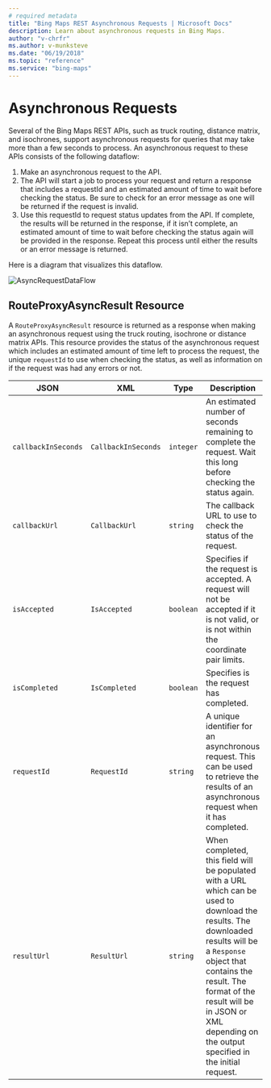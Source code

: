 ```yaml
---
# required metadata
title: "Bing Maps REST Asynchronous Requests | Microsoft Docs"
description: Learn about asynchronous requests in Bing Maps.
author: "v-chrfr"
ms.author: v-munksteve
ms.date: "06/19/2018"
ms.topic: "reference"
ms.service: "bing-maps"
---
```

# Asynchronous Requests

Several of the Bing Maps REST APIs, such as truck routing, distance matrix, and isochrones, support asynchronous requests for queries that may take more than a few seconds to process. An asynchronous request to these APIs consists of the following dataflow:

1. Make an asynchronous request to the API.
2. The API will start a job to process your request and return a response that includes a requestId and an estimated amount of time to wait before checking the status. Be sure to check for an error message as one will be returned if the request is invalid.
3. Use this requestId to request status updates from the API. If complete, the results will be returned in the response, if it isn’t complete, an estimated amount of time to wait before checking the status again will be provided in the response. Repeat this process until either the results or an error message is returned.

Here is a diagram that visualizes this dataflow.

![AsyncRequestDataFlow](../media/bmrest-asyncrequestdataflow.png)

## RouteProxyAsyncResult Resource

A `RouteProxyAsyncResult` resource is returned as a response when making an asynchronous request using the truck routing, isochrone or distance matrix APIs. This resource provides the status of the asynchronous request which includes an estimated amount of time left to process the request, the unique `requestId` to use when checking the status, as well as information on if the request was had any errors or not.

| JSON              | XML               | Type    | Description   |
|-------------------|-------------------|---------|---------------|
| `callbackInSeconds` | `CallbackInSeconds` | `integer` | An estimated number of seconds remaining to complete the request. Wait this long before checking the status again. |
| `callbackUrl`       | `CallbackUrl`       | `string`  | The callback URL to use to check the status of the request. |
| `isAccepted`        | `IsAccepted`        | `boolean` | Specifies if the request is accepted. A request will not be accepted if it is not valid, or is not within the coordinate pair limits. |
| `isCompleted`       | `IsCompleted`       | `boolean` | Specifies is the request has completed. |
| `requestId`         | `RequestId`         | `string`  | A unique identifier for an asynchronous request. This can be used to retrieve the results of an asynchronous request when it has completed. |
| `resultUrl`         | `ResultUrl`         | `string` | When completed, this field will be populated with a URL which can be used to download the results. The downloaded results will be a `Response` object that contains the result. The format of the result will be in JSON or XML depending on the output specified in the initial request. |